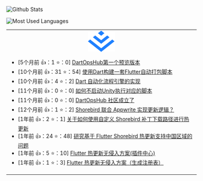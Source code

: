 ![Github Stats](https://github-readme-stats.vercel.app/api?username=josercc&show_icons=true&theme=light&count_private=true)

![Most Used Languages](https://github-readme-stats.vercel.app/api/top-langs/?username=josercc&theme=light&layout=compact&hide=html)

<!-- multi-platform-posts start -->
  <table align="center">
      <tr>
        <td align="center" width="800px" valign="top">
          <div align="center"><img src='https://raw.githubusercontent.com/baozouai/multi-platform-posts-action/main/assets/juejin.svg' alt='juejin'/></div>
<ul>
<li align='left'>[5个月前 👍：1  ⭐：0]
      <a href="https://juejin.cn/post/7367306429054992399" target="_blank">DartOpsHub第一个预览版本</a>
      </li>
<li align='left'>[10个月前 👍：31  ⭐：54]
      <a href="https://juejin.cn/post/7317467562879303714" target="_blank">使用Dart构建一套Flutter自动打包脚本</a>
      </li>
<li align='left'>[10个月前 👍：4  ⭐：2]
      <a href="https://juejin.cn/post/7310034974425088052" target="_blank">Dart 自动化流程引擎的实现</a>
      </li>
<li align='left'>[11个月前 👍：0  ⭐：0]
      <a href="https://juejin.cn/post/7308636457175007284" target="_blank">如何不启动Unity执行对应的脚本</a>
      </li>
<li align='left'>[11个月前 👍：0  ⭐：0]
      <a href="https://juejin.cn/post/7306017890075312143" target="_blank">DartOpsHub 社区成立了</a>
      </li>
<li align='left'>[12个月前 👍：1  ⭐：2]
      <a href="https://juejin.cn/post/7296371846756745250" target="_blank">Shorebird 联合 Appwrite 实现更新逻辑？</a>
      </li>
<li align='left'>[1年前 👍：2  ⭐：1]
      <a href="https://juejin.cn/post/7295767535528525839" target="_blank">关于如何使用自定义 Shorebird  补丁下载路径进行热更新</a>
      </li>
<li align='left'>[1年前 👍：24  ⭐：48]
      <a href="https://juejin.cn/post/7293448897435271220" target="_blank">研究基于 Flutter Shorebird 热更新支持中国区域的问题</a>
      </li>
<li align='left'>[1年前 👍：5  ⭐：10]
      <a href="https://juejin.cn/post/7260752483055173692" target="_blank">Flutter 热更新无侵入方案(插件中心)</a>
      </li>
<li align='left'>[1年前 👍：1  ⭐：3]
      <a href="https://juejin.cn/post/7257705589140602941" target="_blank">Flutter 热更新无侵入方案（生成注册表）</a>
      </li>
</ul>
        </td>
      </tr>
    </table>
    <!-- multi-platform-posts end -->
